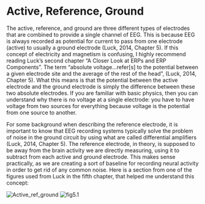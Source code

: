 # Active, Reference, Ground

The active, reference, and ground are three different types of electrodes that are combined to provide a single channel of EEG. This is because EEG is always recorded as potential for current to pass from one electrode (active) to usually a ground electrode (Luck, 2014, Chapter 5). If this concept of electricity and magnetism is confusing, I highly recommend reading Luck’s second chapter “A Closer Look at ERPs and ERP Components”. The term “absolute voltage…refer[s] to the potential between a given electrode site and the average of the rest of the head”, (Luck, 2014, Chapter 5). What this means is that the potential between the active electrode and the ground electrode is simply the difference between these two absolute electrodes. If you are familiar with basic physics, then you can understand why there is no voltage at a single electrode: you have to have voltage from two sources for everything because voltage is the potential from one source to another. 

For some background when describing the reference electrode, it is important to know that EEG recording systems typically solve the problem of noise in the ground circuit by using what are called differential amplifiers (Luck, 2014, Chapter 5). The reference electrode, in theory, is supposed to be away from the brain activity we are directly measuring, using it to subtract from each active and ground electrode. This makes sense practically, as we are creating a sort of baseline for recording neural activity in order to get rid of any common noise. Here is a section from one of the figures used from Luck in the fifth chapter, that helped me understand this concept:

![Active_ref_ground](https://i.postimg.cc/rFNZKkVf/Screenshot-2024-09-04-at-2-20-39-PM.png)
![fig5.1](https://i.postimg.cc/T2FfCngz/Screenshot-2024-09-04-at-2-20-53-PM.png)